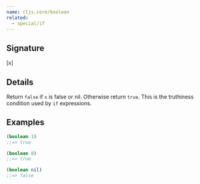 ```yaml
---
name: cljs.core/boolean
related:
  - special/if
---
```


## Signature
[x]


## Details

Return `false` if `x` is false or nil.  Otherwise return `true`.  This is the
truthiness condition used by `if` expressions.


## Examples

```clj
(boolean 1)
;;=> true

(boolean 0)
;;=> true

(boolean nil)
;;=> false
```